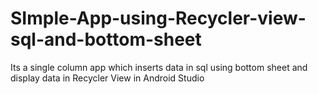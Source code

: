 # SImple-App-using-Recycler-view-sql-and-bottom-sheet
Its a single column app which inserts data in sql using bottom sheet and display data in Recycler View in Android Studio
